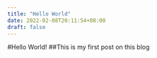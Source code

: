 ```yaml
---
title: "Hello World"
date: 2022-02-08T20:11:54+08:00
draft: false
---
```


#Hello World!
##This is my first post on this blog